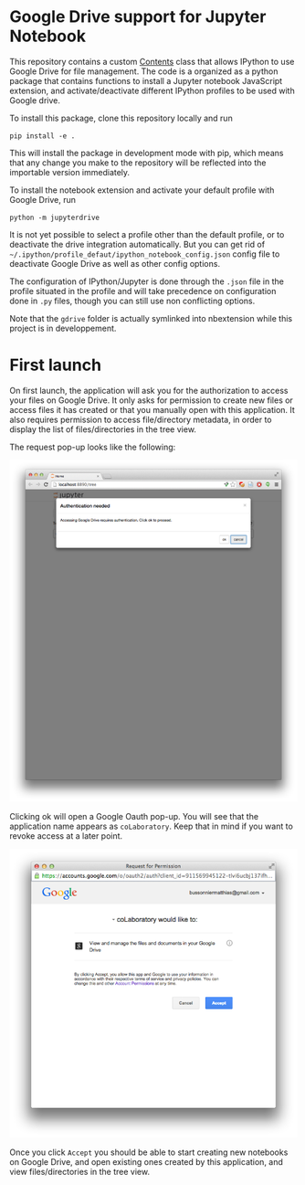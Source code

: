 # Google Drive support for Jupyter Notebook

This repository contains a custom
[Contents](https://github.com/ipython/ipython/blob/master/IPython/html/static/services/contents.js) class that allows IPython to use
Google Drive for file management.  The code is a organized as a python package
that contains functions to install a Jupyter notebook JavaScript extension,
and activate/deactivate different IPython profiles to be used with Google drive.

To install this package, clone this repository locally and run

```
pip install -e .
```

This will install the package in development mode with pip, which means that any
change you make to the repository will be reflected into the importable version
immediately.

To install the notebook extension and activate your default profile with Google
Drive, run

```
python -m jupyterdrive
```

It is not yet possible to select a profile other than the default profile,
or to deactivate the drive integration automatically. But you can get rid of
`~/.ipython/profile_defaut/ipython_notebook_config.json` config file to
deactivate Google Drive as well as other config options.

The configuration of IPython/Jupyter is done through the `.json` file in the
profile situated in the profile and will take precedence on configuration done
in `.py` files, though you can still use non conflicting options.

Note that the `gdrive` folder is actually symlinked into nbextension while this
project is in developpement.


# First launch

On first launch, the application will ask you for the authorization to access
your files on Google Drive.  It only asks for permission to create new files or
 access files it has created or that you manually open with this application.
It also requires permission to access file/directory metadata, in order
to display the list of files/directories in the tree view.

The request pop-up looks like the following:

![](img/auth.png)

Clicking ok will open a Google Oauth pop-up.  You will see that the application
name appears as `coLaboratory`. Keep that in mind if you want to revoke access
at a later point.

![](img/popup.png)

Once you click `Accept` you should be able to start creating new notebooks on
Google Drive, and open existing ones created by this application, and
view files/directories in the tree view.

